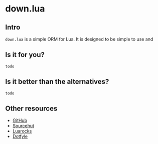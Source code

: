 # down.lua

## Intro

`down.lua` is a simple ORM for Lua. It is designed to be simple to use and

## Is it for you?

`todo`

## Is it better than the alternatives?

`todo`

## Other resources

- [GitHub](https://github.com/clpi/down.lua)
- [Sourcehut](https://git.sr.ht/~clpi/down.lua)
- [Luarocks](https://luarocks.org/modules/clpi/down.lua)
- [Dotfyle](https://dotfyle.com/plugins/clpi/down.lua)
